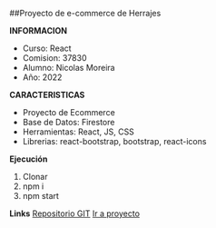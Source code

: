 ##Proyecto de e-commerce de Herrajes

**INFORMACION**

* Curso: React
* Comision: 37830
* Alumno: Nicolas Moreira
* Año: 2022


**CARACTERISTICAS**
* Proyecto de Ecommerce
* Base de Datos: Firestore
* Herramientas: React, JS, CSS
* Librerias: react-bootstrap, bootstrap, react-icons

**Ejecución**
1. Clonar
2. npm i
3. npm start

**Links**
[Repositorio GIT](https://github.com/nicosmore/nicolasMoreiraReact)
[Ir a proyecto](www.github.com)


